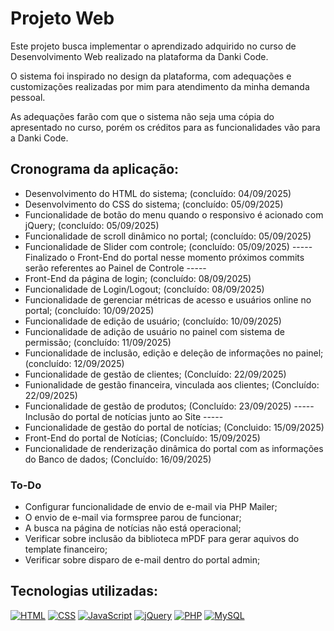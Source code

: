 # Projeto Web

Este projeto busca implementar o aprendizado adquirido no curso de Desenvolvimento Web realizado na plataforma da Danki Code.

O sistema foi inspirado no design da plataforma, com adequações e customizações realizadas por mim para atendimento da minha demanda pessoal.

As adequações farão com que o sistema não seja uma cópia do apresentado no curso, porém os créditos para as funcionalidades vão para a Danki Code.

## Cronograma da aplicação:
* Desenvolvimento do HTML do sistema; (concluído: 04/09/2025)
* Desenvolvimento do CSS do sistema; (concluído: 05/09/2025)
* Funcionalidade de botão do menu quando o responsivo é acionado com jQuery; (concluído: 05/09/2025)
* Funcionalidade de scroll dinâmico no portal; (concluído: 05/09/2025)
* Funcionalidade de Slider com controle; (concluído: 05/09/2025)
----- Finalizado o Front-End do portal nesse momento próximos commits serão referentes ao Painel de Controle -----
* Front-End da página de login; (concluído: 08/09/2025)
* Funcionalidade de Login/Logout; (concluído: 08/09/2025)
* Funcionalidade de gerenciar métricas de acesso e usuários online no portal; (concluído: 10/09/2025)
* Funcionalidade de edição de usuário; (concluído: 10/09/2025)
* Funcionalidade de adição de usuário no painel com sistema de permissão; (concluído: 11/09/2025)
* Funcionalidade de inclusão, edição e deleção de informações no painel; (concluído: 12/09/2025)
* Funcionalidade de gestão de clientes; (Concluído: 22/09/2025)
* Funionalidade de gestão financeira, vinculada aos clientes; (Concluído: 22/09/2025)
* Funcionalidade de gestão de produtos; (Concluído: 23/09/2025)
----- Inclusão do portal de notícias junto ao Site -----
* Funcionalidade de gestão do portal de notícias; (Concluido: 15/09/2025)
* Front-End do portal de Notícias; (Concluído: 15/09/2025)
* Funcionalidade de renderização dinâmica do portal com as informações do Banco de dados; (Concluído: 16/09/2025)

### To-Do
- Configurar funcionalidade de envio de e-mail via PHP Mailer;
- O envio de e-mail via formspree parou de funcionar;
- A busca na página de notícias não está operacional;
- Verificar sobre inclusão da biblioteca mPDF para gerar aquivos do template financeiro;
- Verificar sobre disparo de e-mail dentro do portal admin;

## Tecnologias utilizadas:
[![HTML](https://img.shields.io/badge/HTML-%23E34F26.svg?logo=html5&logoColor=white)](#)
[![CSS](https://img.shields.io/badge/CSS-639?logo=css&logoColor=fff)](#)
[![JavaScript](https://img.shields.io/badge/JavaScript-F7DF1E?logo=javascript&logoColor=000)](#)
[![jQuery](https://img.shields.io/badge/jQuery-0769AD?logo=jquery&logoColor=fff)](#)
[![PHP](https://img.shields.io/badge/php-%23777BB4.svg?&logo=php&logoColor=white)](#)
[![MySQL](https://img.shields.io/badge/MySQL-4479A1?logo=mysql&logoColor=fff)](#)
